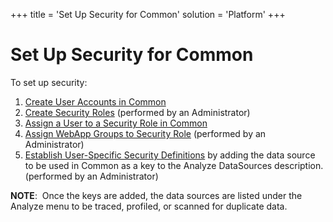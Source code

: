 +++
title = 'Set Up Security for Common'
solution = 'Platform'
+++

# Set Up Security for Common

To set up security:

1.  [Create User Accounts in
    Common](../Use_Cases/Create_User_Accounts_in_Common)
2.  [Create Security
    Roles](../../Sys_Admin/Use_Cases/Create_Security_Roles)
    (performed by an Administrator)
3.  [Assign a User to a Security Role in
    Common](../Use_Cases/Assign_a_User_to_a_Security_Role_in_Common)
4.  [Assign WebApp Groups to Security
    Role](../../Sys_Admin/Use_Cases/Assign_WebApp_Groups_to_Security_Role)
    (performed by an Administrator)
5.  [Establish User-Specific Security
    Definitions](../../Sys_Admin/Use_Cases/Establish_UserSpecific_Security_Definitions) by
    adding the data source to be used in Common as a key to the Analyze
    DataSources description.(performed by an Administrator)

**NOTE**:  Once the keys are added, the data sources are listed under
the Analyze menu to be traced, profiled, or scanned for duplicate data.
